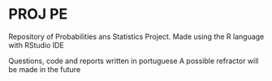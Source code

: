 # PROJ PE

Repository of Probabilities ans Statistics Project.
Made using the R language with RStudio IDE

Questions, code and reports written in portuguese
A possible refractor will be made in the future
